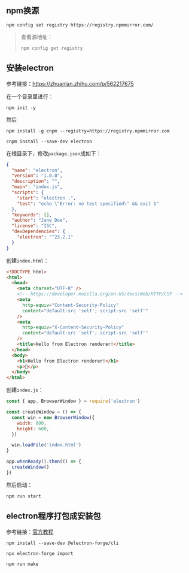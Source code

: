 ## npm换源

```
npm config set registry https://registry.npmmirror.com/
```

> 查看源地址：
>
> ```
> npm config get registry
> ```

## 安装electron

参考链接：https://zhuanlan.zhihu.com/p/562217675

在一个目录里进行：

```
npm init -y
```

然后

```
npm install -g cnpm --registry=https://registry.npmmirror.com
```

```
cnpm install --save-dev electron
```

在根目录下，修改`package.json`成如下：

```json
{
  "name": "electron",
  "version": "1.0.0",
  "description": "",
  "main": "index.js",
  "scripts": {
    "start": "electron .",
    "test": "echo \"Error: no test specified\" && exit 1"
  },
  "keywords": [],
  "author": "Jane Doe",
  "license": "ISC",
  "devDependencies": {
    "electron": "^23.2.1"
  }
}
```

创建`index.html`：

```html
<!DOCTYPE html>
<html>
  <head>
    <meta charset="UTF-8" />
    <!-- https://developer.mozilla.org/en-US/docs/Web/HTTP/CSP -->
    <meta
      http-equiv="Content-Security-Policy"
      content="default-src 'self'; script-src 'self'"
    />
    <meta
      http-equiv="X-Content-Security-Policy"
      content="default-src 'self'; script-src 'self'"
    />
    <title>Hello from Electron renderer!</title>
  </head>
  <body>
    <h1>Hello from Electron renderer!</h1>
    <p>👋</p>
  </body>
</html>
```

创建`index.js`：

```javascript
const { app, BrowserWindow } = require('electron')

const createWindow = () => {
  const win = new BrowserWindow({
    width: 800,
    height: 600,
  })

  win.loadFile('index.html')
}

app.whenReady().then(() => {
  createWindow()
})
```

然后启动：

```
npm run start
```

## electron程序打包成安装包

参考链接：[官方教程](https://www.electronjs.org/zh/docs/latest/tutorial/%E6%89%93%E5%8C%85%E6%95%99%E7%A8%8B)

```
npm install --save-dev @electron-forge/cli
```

```
npx electron-forge import
```

```
npm run make
```

